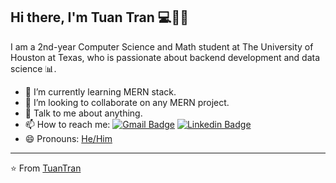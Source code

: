 ## Hi there, I'm Tuan Tran :computer::boy::wave:

I am a 2nd-year Computer Science and Math student at The University of Houston at Texas, who is passionate about backend development and data science :bar_chart:. 

- 🌱 I’m currently learning MERN stack.
- 👯 I’m looking to collaborate on any MERN project.
- 💬 Talk to me about anything.
- 📫 How to reach me: [![Gmail Badge](https://img.shields.io/badge/-tmtran38@uh.edu-c14438?style=flat&logo=Gmail&logoColor=white)](mailto:tmtran38@uh.edu "Connect via Email")
[![Linkedin Badge](https://img.shields.io/badge/-TuanTran-0072b1?style=flat&logo=Linkedin&logoColor=white)](https://www.linkedin.com/in/tuan-tran26/ "Connect on LinkedIn")
- 😄 Pronouns: [He/Him](https://www.mypronouns.org/he-him)

----

⭐️ From [TuanTran](https://github.com/tuantrann)
